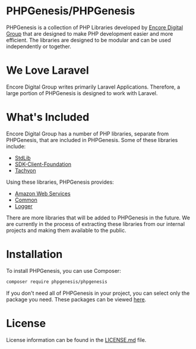 # PHPGenesis/PHPGenesis

PHPGenesis is a collection of PHP Libraries developed by [Encore Digital Group](https://github.com/EncoreDigitalGroup)
that are designed to make PHP development easier and more efficient. The libraries are designed to be modular and can be
used independently or together.

# We Love Laravel

Encore Digital Group writes primarily Laravel Applications. Therefore, a large portion of PHPGenesis is designed to work with Laravel.

# What's Included

Encore Digital Group has a number of PHP libraries, separate from PHPGenesis, that are included in PHPGenesis. Some of these libraries include:

- [StdLib](https://github.com/EncoreDigitalGroup/StdLib)
- [SDK-Client-Foundation](https://github.com/EncoreDigitalGroup/SDK-Client-Foundation)
- [Tachyon](https://github.com/EncoreDigitalGroup/Tachyon)

Using these libraries, PHPGenesis provides:

- [Amazon Web Services](./src/Services/AmazonWebServices/README.md)
- [Common](./src/Common/README.md)
- [Logger](./src/Logger/README.md)

There are more libraries that will be added to PHPGenesis in the future. We are currently in the process of extracting these libraries
from our internal projects and making them available to the public.

# Installation

To install PHPGenesis, you can use Composer:

```bash
composer require phpgenesis/phpgenesis
```

If you don't need all of PHPGenesis in your project, you can select only the package you need. These packages can be viewed [here](https://github.com/PHPGenesis).

# License

License information can be found in the [LICENSE.md](/LICENSE.md) file.